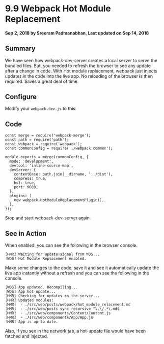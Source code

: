 # 9.9 Webpack Hot Module Replacement

#### Sep 2, 2018 by Sreeram Padmanabhan, Last updated on Sep 14, 2018

## Summary

We have seen how webpack-dev-server creates a local server to serve the bundled files. But, you needed to refresh the browser to see any update after a change in code. With Hot module replacement, webpack just injects updates in the code into the live app. No reloading of the browser is then required. Saves a great deal of time.

## Configure

Modify your `webpack.dev.js` to this:

## Code

    const merge = require('webpack-merge');
    const path = require('path');
    const webpack = require('webpack');
    const commonConfig = require('./webpack.common');

    module.exports = merge(commonConfig, {
      mode: 'development',
      devtool: 'inline-source-map',
      devServer: {
        contentBase: path.join(__dirname, '../dist'),
        compress: true,
        hot: true,
        port: 9000,
      },
      plugins: [
        new webpack.HotModuleReplacementPlugin(),
      ],
    });

Stop and start webpack-dev-server again.

## See in Action

When enabled, you can see the following in the browser console.

    [HMR] Waiting for update signal from WDS...
    [WDS] Hot Module Replacement enabled.

Make some changes to the code, save it and see it automatically update the live app instantly without a refresh and you can see the following in the console.

    [WDS] App updated. Recompiling...
    [WDS] App hot update...
    [HMR] Checking for updates on the server...
    [HMR] Updated modules:
    [HMR]  - ./src/web/posts/webpack/hot_module_relacement.md
    [HMR]  - ./src/web/posts sync recursive ^\.\/.*\.md$
    [HMR]  - ./src/web/components/Content/Content.js
    [HMR]  - ./src/web/components/App/App.js
    [HMR] App is up to date.

Also, if you see in the network tab, a hot-update file would have been fetched and injected.